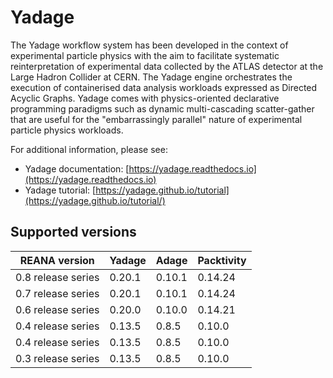 # Yadage

The Yadage workflow system has been developed in the context of experimental
particle physics with the aim to facilitate systematic reinterpretation of
experimental data collected by the ATLAS detector at the Large Hadron Collider
at CERN. The Yadage engine orchestrates the execution of containerised data
analysis workloads expressed as Directed Acyclic Graphs. Yadage comes with
physics-oriented declarative programming paradigms such as dynamic
multi-cascading scatter-gather that are useful for the "embarrassingly
parallel" nature of experimental particle physics workloads.

For additional information, please see:

- Yadage documentation: [https://yadage.readthedocs.io](https://yadage.readthedocs.io)
- Yadage tutorial: [https://yadage.github.io/tutorial](https://yadage.github.io/tutorial/)

## Supported versions

| REANA version         | Yadage  | Adage   | Packtivity |
| ----------------------|---------|---------|------------|
| 0.8 release series    | 0.20.1  | 0.10.1  | 0.14.24    |
| 0.7 release series    | 0.20.1  | 0.10.1  | 0.14.24    |
| 0.6 release series    | 0.20.0  | 0.10.0  | 0.14.21    |
| 0.4 release series    | 0.13.5  | 0.8.5   | 0.10.0     |
| 0.4 release series    | 0.13.5  | 0.8.5   | 0.10.0     |
| 0.3 release series    | 0.13.5  | 0.8.5   | 0.10.0     |
